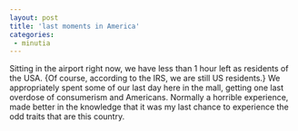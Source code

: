 ```yaml
---
layout: post
title: 'last moments in America'
categories:
 - minutia
---
```


Sitting in the airport right now, we have less than 1 hour left as residents of the USA. {Of course, according to the IRS, we are still US residents.} We appropriately spent some of our last day here in the mall, getting one last overdose of consumerism and Americans. Normally a horrible experience, made better in the knowledge that it was my last chance to experience the odd traits that are this country.

